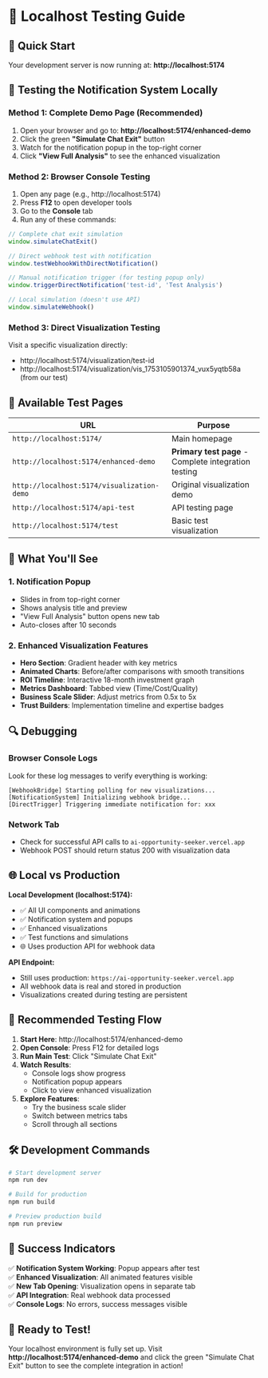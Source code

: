 # 🧪 Localhost Testing Guide

## 🚀 Quick Start

Your development server is now running at: **http://localhost:5174**

## 📱 Testing the Notification System Locally

### Method 1: Complete Demo Page (Recommended)
1. Open your browser and go to: **http://localhost:5174/enhanced-demo**
2. Click the green **"Simulate Chat Exit"** button
3. Watch for the notification popup in the top-right corner
4. Click **"View Full Analysis"** to see the enhanced visualization

### Method 2: Browser Console Testing
1. Open any page (e.g., http://localhost:5174)
2. Press **F12** to open developer tools
3. Go to the **Console** tab
4. Run any of these commands:

```javascript
// Complete chat exit simulation
window.simulateChatExit()

// Direct webhook test with notification
window.testWebhookWithDirectNotification()

// Manual notification trigger (for testing popup only)
window.triggerDirectNotification('test-id', 'Test Analysis')

// Local simulation (doesn't use API)
window.simulateWebhook()
```

### Method 3: Direct Visualization Testing
Visit a specific visualization directly:
- http://localhost:5174/visualization/test-id
- http://localhost:5174/visualization/vis_1753105901374_vux5yqtb58a (from our test)

## 🔧 Available Test Pages

| URL | Purpose |
|-----|---------|
| `http://localhost:5174/` | Main homepage |
| `http://localhost:5174/enhanced-demo` | **Primary test page** - Complete integration testing |
| `http://localhost:5174/visualization-demo` | Original visualization demo |
| `http://localhost:5174/api-test` | API testing page |
| `http://localhost:5174/test` | Basic test visualization |

## 🎯 What You'll See

### 1. Notification Popup
- Slides in from top-right corner
- Shows analysis title and preview
- "View Full Analysis" button opens new tab
- Auto-closes after 10 seconds

### 2. Enhanced Visualization Features
- **Hero Section**: Gradient header with key metrics
- **Animated Charts**: Before/after comparisons with smooth transitions
- **ROI Timeline**: Interactive 18-month investment graph
- **Metrics Dashboard**: Tabbed view (Time/Cost/Quality)
- **Business Scale Slider**: Adjust metrics from 0.5x to 5x
- **Trust Builders**: Implementation timeline and expertise badges

## 🔍 Debugging

### Browser Console Logs
Look for these log messages to verify everything is working:
```
[WebhookBridge] Starting polling for new visualizations...
[NotificationSystem] Initializing webhook bridge...
[DirectTrigger] Triggering immediate notification for: xxx
```

### Network Tab
- Check for successful API calls to `ai-opportunity-seeker.vercel.app`
- Webhook POST should return status 200 with visualization data

## 🌐 Local vs Production

**Local Development (localhost:5174):**
- ✅ All UI components and animations
- ✅ Notification system and popups
- ✅ Enhanced visualizations
- ✅ Test functions and simulations
- 🌐 Uses production API for webhook data

**API Endpoint:**
- Still uses production: `https://ai-opportunity-seeker.vercel.app`
- All webhook data is real and stored in production
- Visualizations created during testing are persistent

## 🧪 Recommended Testing Flow

1. **Start Here**: http://localhost:5174/enhanced-demo
2. **Open Console**: Press F12 for detailed logs
3. **Run Main Test**: Click "Simulate Chat Exit"
4. **Watch Results**: 
   - Console logs show progress
   - Notification popup appears
   - Click to view enhanced visualization
5. **Explore Features**:
   - Try the business scale slider
   - Switch between metrics tabs
   - Scroll through all sections

## 🛠 Development Commands

```bash
# Start development server
npm run dev

# Build for production
npm run build

# Preview production build
npm run preview
```

## 🎉 Success Indicators

✅ **Notification System Working**: Popup appears after test  
✅ **Enhanced Visualization**: All animated features visible  
✅ **New Tab Opening**: Visualization opens in separate tab  
✅ **API Integration**: Real webhook data processed  
✅ **Console Logs**: No errors, success messages visible  

## 🚀 Ready to Test!

Your localhost environment is fully set up. Visit **http://localhost:5174/enhanced-demo** and click the green "Simulate Chat Exit" button to see the complete integration in action!